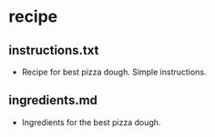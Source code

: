 # recipe
## instructions.txt
- Recipe for best pizza dough.  Simple instructions.
## ingredients.md
- Ingredients for the best pizza dough.
